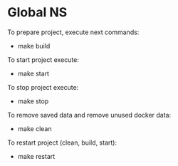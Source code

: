 # Global NS

To prepare project, execute next commands:
- make build

To start project execute:
- make start

To stop project execute:
- make stop

To remove saved data and remove unused docker data:
- make clean

To restart project (clean, build, start):
- make restart
